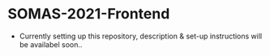 # SOMAS-2021-Frontend
- Currently setting up this repository, description & set-up instructions will be availabel soon..